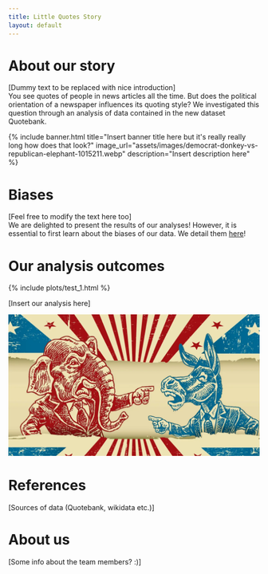 ```yaml
---
title: Little Quotes Story
layout: default
---
```


# About our story

[Dummy text to be replaced with nice introduction]  
You see quotes of people in news articles all the time. But does the political orientation of a newspaper influences its quoting style? We investigated this question through an analysis of data contained in the new dataset Quotebank.

<!-- Missing image source, but dummy image anyway -->
{% include banner.html
  title="Insert banner title here but it's really really long how does that look?"
  image_url="assets/images/democrat-donkey-vs-republican-elephant-1015211.webp"
  description="Insert description here"
%}

# Biases

<!-- Banner works, but when the image resolution is too low, the image doesn't span the full width anymore -->
<!-- Missing image source -->
<!-- {% include banner.html
  title="Insert banner title here"
  image_url="assets/images/democrat-donkey-vs-republican-elephant-1015211.webp"
  description="Insert description here"
%} -->
[Feel free to modify the text here too]  
We are delighted to present the results of our analyses! However, it is essential to first learn about the biases of our data. We detail them [here](/biases)!

# Our analysis outcomes

{% include plots/test_1.html %}

[Insert our analysis here]  
<!-- Missing image source -->
![images](assets/images/democrat-donkey-vs-republican-elephant-1015211.webp)

# References

[Sources of data (Quotebank, wikidata etc.)]

# About us

[Some info about the team members? :)]